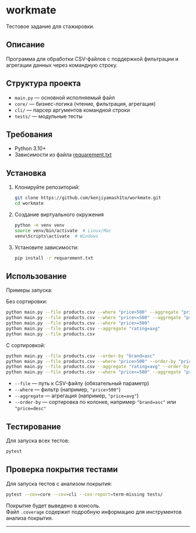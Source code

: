 # workmate

Тестовое задание для стажировки.

## Описание

Программа для обработки CSV-файлов с поддержкой фильтрации и агрегации данных через командную строку.

## Структура проекта

- `main.py` — основной исполняемый файл
- `core/` — бизнес-логика (чтение, фильтрация, агрегация)
- `cli/` — парсер аргументов командной строки
- `tests/` — модульные тесты

## Требования

- Python 3.10+
- Зависимости из файла [requarement.txt](requarement.txt)

## Установка

1. Клонируйте репозиторий:
    ```sh
    git clone https://github.com/kenjiyamash1ta/workmate.git
    cd workmate
    ```

2. Создание виртуального окружения
    ```sh
    python -m venv venv
    source venv/bin/activate  # Linux/Mac
    venv\Scripts\activate  # Windows
    ```
2. Установите зависимости:
    ```sh
    pip install -r requarement.txt
    ```

## Использование

Примеры запуска:

Без сортировки:
```sh
python main.py --file products.csv --where "price>500" --aggregate "price=avg"
python main.py --file products.csv --where "price<=500" --aggregate "price=max"
python main.py --file products.csv --where "price>=500"
python main.py --file products.csv --aggregate "rating=avg"
python main.py --file products.csv
```

С сортировкой:
```sh
python main.py --file products.csv --order-by "brand=asc"
python main.py --file products.csv --where "price>500" --order-by "price=desc"
python main.py --file products.csv --aggregate "rating=avg" --order-by "name=asc"
python main.py --file products.csv --where "price<=500" --aggregate "price=max" --order-by "price=asc"
```
- `--file` — путь к CSV-файлу (обязательный параметр)
- `--where` — фильтр (например, `"price>500"`)
- `--aggregate` — агрегация (например, `"price=avg"`)
- `--order-by` — сортировка по колонке, например `"brand=asc"` или `"price=desc"`

## Тестирование

Для запуска всех тестов:
```sh
pytest
```

## Проверка покрытия тестами

Для запуска тестов с анализом покрытия:
```sh
pytest --cov=core --cov=cli --cov-report=term-missing tests/
```

Покрытие будет выведено в консоль.  
Файл `.coverage` содержит подробную информацию для инструментов анализа покрытия.

---